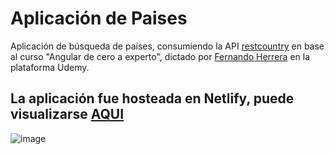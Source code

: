 # Aplicación de Paises
Aplicación de búsqueda de países, consumiendo la API [restcountry](https://restcountries.com/) en base al curso "Angular de cero a experto", dictado por [Fernando Herrera](https://fernando-herrera.com/#/) en la plataforma Udemy.

## La aplicación fue hosteada en Netlify, puede visualizarse [AQUI](https://objective-bhabha-2e0684.netlify.app/)

![image](https://user-images.githubusercontent.com/50063082/140564710-a24ad450-39f7-4ca8-98c2-7cd41bfa4fd7.png)
